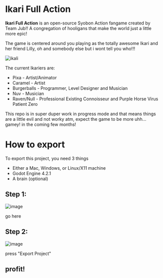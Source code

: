 # Ikari Full Action
**Ikari Full Action** is an open-source Syobon Action fangame created by Team Jub!! A congregation of hooligans that make the world just a little more epic!

The game is centered around you playing as the totally awesome Ikari and her friend Lilly, oh and somebody else but i wont tell you who!!!

![ikali](https://github.com/Burgerballs/ikarifullaction/assets/107233412/4db3bd3c-1471-44b4-9445-079e8b927c4c)

The current Ikariers are:
* Pixa - Artist/Animator
*  Caramel - Artist
*  Burgerballs - Programmer, Level Designer and Musician
*  Nuv - Musician
*  Raven/Null - Professional Existing Connoisseur and Purple Horse Virus Patient Zero

This repo is in super duper work in progress mode and that means things are a little evil and not worky atm, expect the game to be more uhh... gamey! in the coming few months!

# How to export

To export this project, you need 3 things

- Either a Mac, Windows, or Linux/X11 machine
- Godot Engine 4.2.1
- A brain (optional)

## Step 1:

![image](https://github.com/Burgerballs/ikarifullaction/assets/107233412/bc067845-da0a-4966-b6ea-271d1a1cec99)

go here

## Step 2:

![image](https://github.com/Burgerballs/ikarifullaction/assets/107233412/c500b8eb-6239-43fc-8d45-f27901bd331e)

press "Export Project"

## profit!
